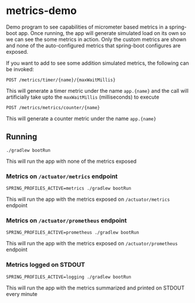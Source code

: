 # metrics-demo

Demo program to see capabilities of micrometer based metrics in a spring-boot app. Once running, the app will generate simulated load on its own so we can see the some metrics in action. Only the custom metrics are shown and none of the auto-configured metrics that spring-boot configures are exposed.

If you want to add to see some addition simulated metrics, the following can be invoked:

```
POST /metrics/timer/{name}/{maxWaitMillis}
```

This will generate a timer metric under the name `app.{name}` and the call will artificially take upto the `maxWaitMillis` (milliseconds) to execute

```
POST /metrics/metrics/counter/{name}
```

This will generate a counter metric under the name `app.{name}`


## Running

```
./gradlew bootRun
```

This will run the app with none of the metrics exposed

### Metrics on `/actuator/metrics` endpoint

```
SPRING_PROFILES_ACTIVE=metrics ./gradlew bootRun
```

This will run the app with the metrics exposed on `/actuator/metrics` endpoint

### Metrics on `/actuator/prometheus` endpoint

```
SPRING_PROFILES_ACTIVE=prometheus ./gradlew bootRun
```

This will run the app with the metrics exposed on `/actuator/prometheus` endpoint

### Metrics logged on STDOUT

```
SPRING_PROFILES_ACTIVE=logging ./gradlew bootRun
```

This will run the app with the metrics summarized and printed on STDOUT every minute

